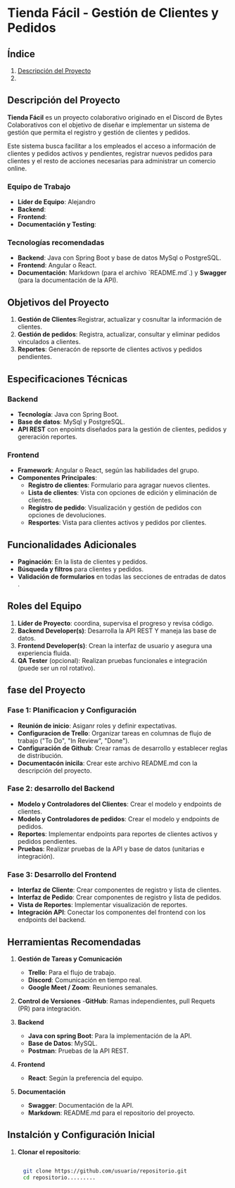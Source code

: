 # Tienda Fácil - Gestión de Clientes y Pedidos

## Índice
1. [Descripción del Proyecto]()
2.  

## Descripción del Proyecto

**Tienda Fácil** es un proyecto colaborativo originado en el Discord de Bytes Colaborativos con el objetivo 
de diseñar e implementar un sistema de gestión que permita el registro y gestión de clientes y pedidos.

Este sistema busca facilitar a los empleados el acceso a información de clientes y pedidos activos y pendientes,
registrar nuevos pedidos para clientes y el resto de acciones necesarias para administrar un comercio online.

### Equipo de Trabajo

- **Líder de Equipo**: Alejandro 
- **Backend**: 
- **Frontend**: 
- **Documentación y Testing**: 

<!--
- **Equipos de trabajo**: Un lider de equipo es responsable de la coordinación.
- **Gestión de tareas**: Uso de un tablero de tareas en **Trello** para el seguimiento y orgabización.
- **Contro de versiones**: Repsoitorio en **GitHub** con ramas independientes para cada desarrollador
- **Acceso coordinadores**: Chantal y Jorge deben de tener acceso al trablero y repositorio de gitHub.
-->

### Tecnologías recomendadas

- **Backend**: Java con Spring Boot y base de datos MySql o PostgreSQL.
- **Frontend**: Angular o React.
- **Documentación**: Markdown (para el archivo `README.md´.) y **Swagger** (para la documentación de la API).

## Objetivos del Proyecto

1. **Gestión de Clientes**:Registrar, actualizar y cosnultar la información de clientes.
2. **Gestión de pedidos**: Registra, actualizar, consultar y eliminar pedidos vinculados a clientes.
3. **Reportes**: Generacón de repsorte de clientes activos y pedidos pendientes.

## Especificaciones Técnicas

### Backend

- **Tecnología**: Java con Spring Boot.
- **Base de datos**: MySql y PostgreSQL.
- **API REST** con enpoints diseñados para la gestión de clientes, pedidos y gereración reportes.

### Frontend

- **Framework**: Angular o React, según las habilidades del grupo.
- **Componentes Principales**:
  - **Registro de clientes**: Formulario para agragar nuevos clientes.
  - **Lista de clientes**: Vista con opciones de edición y eliminación de clientes.
  - **Registro de pedido**: Visualización y gestión de pedidos con opciones de devoluciones.
  - **Resportes**: Vista para clientes activos y pedidos por clientes.

## Funcionalidades Adicionales

- **Paginación**: En la lista de clientes y pedidos.
- **Búsqueda y filtros** para clientes y pedidos.
- **Validación de formularios** en todas las secciones de entradas de datos .

## Roles del Equipo

1. **Líder de Proyecto**: coordina, supervisa el progreso y revisa código.
2. **Backend Developer(s)**: Desarrolla la API REST Y maneja las base de datos.
3. **Frontend Developer(s)**: Crean la interfaz de usuario y asegura una experiencia fluida.
4. **QA Tester** (opcional): Realizan pruebas funcionales e integración (puede ser un rol rotativo).

## fase del Proyecto

### Fase 1: Planificacion y Configuración

- **Reunión de inicio**: Asiganr roles y definir expectativas.
- **Configuracion de Trello**: Organizar tareas en columnas de flujo de trabajo ("To Do", "In Review", "Done").
- **Configuración de Github**: Crear ramas de desarrollo y establecer reglas de distribución.
- **Documentacón inicila**: Crear este archivo README.md con la descripción del proyecto.

### Fase 2: desarrollo del Backend

- **Modelo y Controladores del Clientes**: Crear el modelo y endpoints de clientes.
- **Modelo y Controladores de pedidos**: Crear el modelo y endpoints de pedidos.
- **Reportes**: Implementar endpoints para reportes de clientes activos y pedidos pendientes.
- **Pruebas**: Realizar pruebas de la API y base de datos (unitarias e integración).

### Fase 3: Desarrollo del Frontend

- **Interfaz de Cliente**: Crear componentes de registro y lista de clientes.
- **Interfaz de Pedido**: Crear componentes de registro y lista de pedidos.
- **Vista de Reportes**: Implementar visualización de reportes.
- **Integración API**: Conectar los componentes del frontend con los endpoints del backend.

## Herramientas Recomendadas

1. **Gestión de Tareas y Comunicación**

   - **Trello**: Para el flujo de trabajo.
   - **Discord**: Comunicación en tiempo real.
   - **Google Meet / Zoom**: Reuniones semanales.

2. **Control de Versiones** -**GitHub**: Ramas independientes, pull Requets (PR) para integración.

3. **Backend**

   - **Java con spring Boot**: Para la implementación de la API.
   - **Base de Datos**: MySQL.
   - **Postman**: Pruebas de la API REST.

4. **Frontend**

   - **React**: Según la preferencia del equipo.

5. **Documentación**
   - **Swagger**: Documentación de la API.
   - **Markdown**: README.md para el repositorio del proyecto.

## Instalción y Configuración Inicial

1. **Clonar el repositorio**:

```bash

     git clone https://github.com/usuario/repositorio.git
     cd repositorio.........
```
